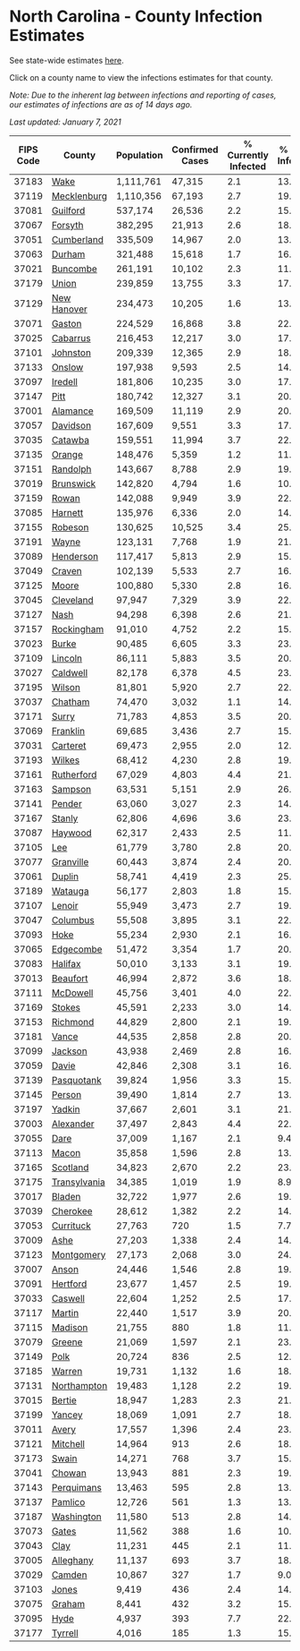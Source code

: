 # North Carolina - County Infection Estimates

See state-wide estimates [here](/infections/us-nc).

Click on a county name to view the infections estimates for that county.

*Note: Due to the inherent lag between infections and reporting of cases, our estimates of infections are as of 14 days ago.*

*Last updated: January 7, 2021*

|   FIPS Code |                       County |   Population |   Confirmed Cases |   % Currently Infected |   % Total Infected |
|-------------|------------------------------|--------------|-------------------|------------------------|--------------------|
|       37183 |                 [Wake](wake) |    1,111,761 |            47,315 |                    2.1 |               13.3 |
|       37119 |   [Mecklenburg](mecklenburg) |    1,110,356 |            67,193 |                    2.7 |               19.5 |
|       37081 |         [Guilford](guilford) |      537,174 |            26,536 |                    2.2 |               15.3 |
|       37067 |           [Forsyth](forsyth) |      382,295 |            21,913 |                    2.6 |               18.0 |
|       37051 |     [Cumberland](cumberland) |      335,509 |            14,967 |                    2.0 |               13.8 |
|       37063 |             [Durham](durham) |      321,488 |            15,618 |                    1.7 |               16.4 |
|       37021 |         [Buncombe](buncombe) |      261,191 |            10,102 |                    2.3 |               11.7 |
|       37179 |               [Union](union) |      239,859 |            13,755 |                    3.3 |               17.7 |
|       37129 |   [New Hanover](new-hanover) |      234,473 |            10,205 |                    1.6 |               13.5 |
|       37071 |             [Gaston](gaston) |      224,529 |            16,868 |                    3.8 |               22.8 |
|       37025 |         [Cabarrus](cabarrus) |      216,453 |            12,217 |                    3.0 |               17.4 |
|       37101 |         [Johnston](johnston) |      209,339 |            12,365 |                    2.9 |               18.6 |
|       37133 |             [Onslow](onslow) |      197,938 |             9,593 |                    2.5 |               14.4 |
|       37097 |           [Iredell](iredell) |      181,806 |            10,235 |                    3.0 |               17.1 |
|       37147 |                 [Pitt](pitt) |      180,742 |            12,327 |                    3.1 |               20.9 |
|       37001 |         [Alamance](alamance) |      169,509 |            11,119 |                    2.9 |               20.4 |
|       37057 |         [Davidson](davidson) |      167,609 |             9,551 |                    3.3 |               17.4 |
|       37035 |           [Catawba](catawba) |      159,551 |            11,994 |                    3.7 |               22.8 |
|       37135 |             [Orange](orange) |      148,476 |             5,359 |                    1.2 |               11.8 |
|       37151 |         [Randolph](randolph) |      143,667 |             8,788 |                    2.9 |               19.1 |
|       37019 |       [Brunswick](brunswick) |      142,820 |             4,794 |                    1.6 |               10.4 |
|       37159 |               [Rowan](rowan) |      142,088 |             9,949 |                    3.9 |               22.0 |
|       37085 |           [Harnett](harnett) |      135,976 |             6,336 |                    2.0 |               14.6 |
|       37155 |           [Robeson](robeson) |      130,625 |            10,525 |                    3.4 |               25.5 |
|       37191 |               [Wayne](wayne) |      123,131 |             7,768 |                    1.9 |               21.5 |
|       37089 |       [Henderson](henderson) |      117,417 |             5,813 |                    2.9 |               15.6 |
|       37049 |             [Craven](craven) |      102,139 |             5,533 |                    2.7 |               16.3 |
|       37125 |               [Moore](moore) |      100,880 |             5,330 |                    2.8 |               16.3 |
|       37045 |       [Cleveland](cleveland) |       97,947 |             7,329 |                    3.9 |               22.4 |
|       37127 |                 [Nash](nash) |       94,298 |             6,398 |                    2.6 |               21.1 |
|       37157 |     [Rockingham](rockingham) |       91,010 |             4,752 |                    2.2 |               15.7 |
|       37023 |               [Burke](burke) |       90,485 |             6,605 |                    3.3 |               23.1 |
|       37109 |           [Lincoln](lincoln) |       86,111 |             5,883 |                    3.5 |               20.4 |
|       37027 |         [Caldwell](caldwell) |       82,178 |             6,378 |                    4.5 |               23.5 |
|       37195 |             [Wilson](wilson) |       81,801 |             5,920 |                    2.7 |               22.8 |
|       37037 |           [Chatham](chatham) |       74,470 |             3,032 |                    1.1 |               14.5 |
|       37171 |               [Surry](surry) |       71,783 |             4,853 |                    3.5 |               20.4 |
|       37069 |         [Franklin](franklin) |       69,685 |             3,436 |                    2.7 |               15.4 |
|       37031 |         [Carteret](carteret) |       69,473 |             2,955 |                    2.0 |               12.6 |
|       37193 |             [Wilkes](wilkes) |       68,412 |             4,230 |                    2.8 |               19.3 |
|       37161 |     [Rutherford](rutherford) |       67,029 |             4,803 |                    4.4 |               21.7 |
|       37163 |           [Sampson](sampson) |       63,531 |             5,151 |                    2.9 |               26.3 |
|       37141 |             [Pender](pender) |       63,060 |             3,027 |                    2.3 |               14.6 |
|       37167 |             [Stanly](stanly) |       62,806 |             4,696 |                    3.6 |               23.0 |
|       37087 |           [Haywood](haywood) |       62,317 |             2,433 |                    2.5 |               11.4 |
|       37105 |                   [Lee](lee) |       61,779 |             3,780 |                    2.8 |               20.0 |
|       37077 |       [Granville](granville) |       60,443 |             3,874 |                    2.4 |               20.9 |
|       37061 |             [Duplin](duplin) |       58,741 |             4,419 |                    2.3 |               25.9 |
|       37189 |           [Watauga](watauga) |       56,177 |             2,803 |                    1.8 |               15.0 |
|       37107 |             [Lenoir](lenoir) |       55,949 |             3,473 |                    2.7 |               19.3 |
|       37047 |         [Columbus](columbus) |       55,508 |             3,895 |                    3.1 |               22.2 |
|       37093 |                 [Hoke](hoke) |       55,234 |             2,930 |                    2.1 |               16.9 |
|       37065 |       [Edgecombe](edgecombe) |       51,472 |             3,354 |                    1.7 |               20.7 |
|       37083 |           [Halifax](halifax) |       50,010 |             3,133 |                    3.1 |               19.5 |
|       37013 |         [Beaufort](beaufort) |       46,994 |             2,872 |                    3.6 |               18.1 |
|       37111 |         [McDowell](mcdowell) |       45,756 |             3,401 |                    4.0 |               22.4 |
|       37169 |             [Stokes](stokes) |       45,591 |             2,233 |                    3.0 |               14.4 |
|       37153 |         [Richmond](richmond) |       44,829 |             2,800 |                    2.1 |               19.4 |
|       37181 |               [Vance](vance) |       44,535 |             2,858 |                    2.8 |               20.7 |
|       37099 |           [Jackson](jackson) |       43,938 |             2,469 |                    2.8 |               16.9 |
|       37059 |               [Davie](davie) |       42,846 |             2,308 |                    3.1 |               16.4 |
|       37139 |     [Pasquotank](pasquotank) |       39,824 |             1,956 |                    3.3 |               15.3 |
|       37145 |             [Person](person) |       39,490 |             1,814 |                    2.7 |               13.7 |
|       37197 |             [Yadkin](yadkin) |       37,667 |             2,601 |                    3.1 |               21.2 |
|       37003 |       [Alexander](alexander) |       37,497 |             2,843 |                    4.4 |               22.7 |
|       37055 |                 [Dare](dare) |       37,009 |             1,167 |                    2.1 |                9.4 |
|       37113 |               [Macon](macon) |       35,858 |             1,596 |                    2.8 |               13.7 |
|       37165 |         [Scotland](scotland) |       34,823 |             2,670 |                    2.2 |               23.5 |
|       37175 | [Transylvania](transylvania) |       34,385 |             1,019 |                    1.9 |                8.9 |
|       37017 |             [Bladen](bladen) |       32,722 |             1,977 |                    2.6 |               19.3 |
|       37039 |         [Cherokee](cherokee) |       28,612 |             1,382 |                    2.2 |               14.9 |
|       37053 |       [Currituck](currituck) |       27,763 |               720 |                    1.5 |                7.7 |
|       37009 |                 [Ashe](ashe) |       27,203 |             1,338 |                    2.4 |               14.6 |
|       37123 |     [Montgomery](montgomery) |       27,173 |             2,068 |                    3.0 |               24.3 |
|       37007 |               [Anson](anson) |       24,446 |             1,546 |                    2.8 |               19.4 |
|       37091 |         [Hertford](hertford) |       23,677 |             1,457 |                    2.5 |               19.5 |
|       37033 |           [Caswell](caswell) |       22,604 |             1,252 |                    2.5 |               17.0 |
|       37117 |             [Martin](martin) |       22,440 |             1,517 |                    3.9 |               20.3 |
|       37115 |           [Madison](madison) |       21,755 |               880 |                    1.8 |               11.7 |
|       37079 |             [Greene](greene) |       21,069 |             1,597 |                    2.1 |               23.9 |
|       37149 |                 [Polk](polk) |       20,724 |               836 |                    2.5 |               12.2 |
|       37185 |             [Warren](warren) |       19,731 |             1,132 |                    1.6 |               18.2 |
|       37131 |   [Northampton](northampton) |       19,483 |             1,128 |                    2.2 |               19.4 |
|       37015 |             [Bertie](bertie) |       18,947 |             1,283 |                    2.3 |               21.7 |
|       37199 |             [Yancey](yancey) |       18,069 |             1,091 |                    2.7 |               18.3 |
|       37011 |               [Avery](avery) |       17,557 |             1,396 |                    2.4 |               23.7 |
|       37121 |         [Mitchell](mitchell) |       14,964 |               913 |                    2.6 |               18.5 |
|       37173 |               [Swain](swain) |       14,271 |               768 |                    3.7 |               15.8 |
|       37041 |             [Chowan](chowan) |       13,943 |               881 |                    2.3 |               19.2 |
|       37143 |     [Perquimans](perquimans) |       13,463 |               595 |                    2.8 |               13.4 |
|       37137 |           [Pamlico](pamlico) |       12,726 |               561 |                    1.3 |               13.5 |
|       37187 |     [Washington](washington) |       11,580 |               513 |                    2.8 |               14.0 |
|       37073 |               [Gates](gates) |       11,562 |               388 |                    1.6 |               10.2 |
|       37043 |                 [Clay](clay) |       11,231 |               445 |                    2.1 |               11.4 |
|       37005 |       [Alleghany](alleghany) |       11,137 |               693 |                    3.7 |               18.9 |
|       37029 |             [Camden](camden) |       10,867 |               327 |                    1.7 |                9.0 |
|       37103 |               [Jones](jones) |        9,419 |               436 |                    2.4 |               14.6 |
|       37075 |             [Graham](graham) |        8,441 |               432 |                    3.2 |               15.2 |
|       37095 |                 [Hyde](hyde) |        4,937 |               393 |                    7.7 |               22.7 |
|       37177 |           [Tyrrell](tyrrell) |        4,016 |               185 |                    1.3 |               15.3 |